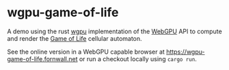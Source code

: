 # wgpu-game-of-life
A demo using the rust [wgpu](https://wgpu.rs/) implementation of the [WebGPU](https://www.w3.org/TR/webgpu/) API to compute and render the [Game of Life](https://en.wikipedia.org/wiki/Conway%27s_Game_of_Life) cellular automaton.

See the online version in a WebGPU capable browser at https://wgpu-game-of-life.fornwall.net or run a checkout locally using `cargo run`.
